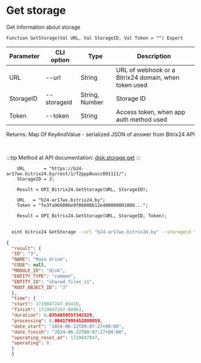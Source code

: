 ﻿---
sidebar_position: 3
---

# Get storage
 Get information about storage



`Function GetStorage(Val URL, Val StorageID, Val Token = "") Export`

  | Parameter | CLI option | Type | Description |
  |-|-|-|-|
  | URL | --url | String | URL of webhook or a Bitrix24 domain, when token used |
  | StorageID | --storageid | String, Number | Storage ID |
  | Token | --token | String | Access token, when app auth method used |

  
  Returns:  Map Of KeyAndValue - serialized JSON of answer from Bitrix24 API

<br/>

:::tip
Method at API documentation: [disk.storage.get](https://dev.1c-bitrix.ru/rest_help/disk/storage/disk_storage_get.php)
:::
<br/>


```bsl title="Code example"
    URL       = "https://b24-ar17wx.bitrix24.by/rest/1/f2ppp8uucc891111/";
    StorageID = 3;

    Result = OPI_Bitrix24.GetStorage(URL, StorageID);

    URL   = "b24-ar17wx.bitrix24.by";
    Token = "fe3fa966006e9f06006b12e400000001000...";

    Result = OPI_Bitrix24.GetStorage(URL, StorageID, Token);
```



```sh title="CLI command example"
    
  oint bitrix24 GetStorage --url "b24-ar17wx.bitrix24.by" --storageid "3" --token "fe3fa966006e9f06006b12e400000001000..."

```

```json title="Result"
{
  "result": {
  "ID": "3",
  "NAME": "Main drive",
  "CODE": null,
  "MODULE_ID": "disk",
  "ENTITY_TYPE": "common",
  "ENTITY_ID": "shared_files_s1",
  "ROOT_OBJECT_ID": "3"
  },
  "time": {
  "start": 1719047247.65416,
  "finish": 1719047247.68963,
  "duration": 0.0354659557342529,
  "processing": 0.00417995452880859,
  "date_start": "2024-06-22T09:07:27+00:00",
  "date_finish": "2024-06-22T09:07:27+00:00",
  "operating_reset_at": 1719047847,
  "operating": 0
  }
  }
```
